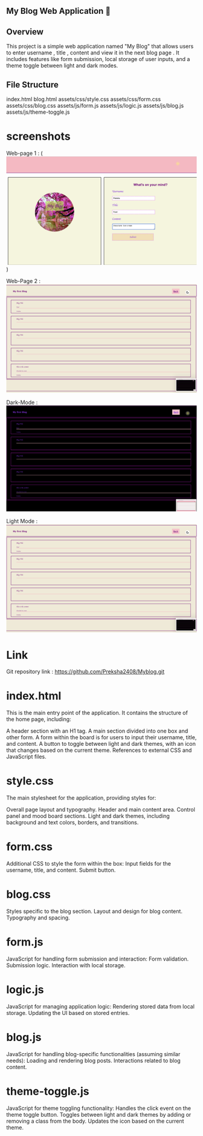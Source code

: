    
## My Blog Web Application 📝

## Overview 

This project is a simple web application named "My Blog" that allows users to enter username , title , content  and view it in the next blog page . It includes features like form submission, local storage of user inputs, and a theme toggle between light and dark modes.

## File Structure

index.html
blog.html
assets/css/style.css
assets/css/form.css
assets/css/blog.css
assets/js/form.js
assets/js/logic.js
assets/js/blog.js
assets/js/theme-toggle.js


# screenshots 

Web-page 1 : (![My-Blog](image-3.png))

Web-Page 2 : ![My First Blog](image-1.png)

Dark-Mode : ![Dark-Mode-On](image.png)

Light Mode : ![Light-Mode-On](image-1.png)


# Link 

Git repository link :   https://github.com/Preksha2408/Myblog.git


# index.html
This is the main entry point of the application. It contains the structure of the home page, including:

A header section with an H1 tag.
A main section divided into one box and other form.
A form within the  board is for users to input their username, title, and content.
A button to toggle between light and dark themes, with an icon that changes based on the current theme.
References to external CSS and JavaScript files.

# style.css
The main stylesheet for the application, providing styles for:

Overall page layout and typography.
Header and main content area.
Control panel and mood board sections.
Light and dark themes, including background and text colors, borders, and transitions.


# form.css
Additional CSS to style the form within the box:
Input fields for the username, title, and content.
Submit button.

# blog.css
Styles specific to the blog section.
Layout and design for blog content.
Typography and spacing.

# form.js
JavaScript for handling form submission and interaction:
Form validation.
Submission logic.
Interaction with local storage.

# logic.js
JavaScript for managing application logic:
Rendering stored data from local storage.
Updating the UI based on stored entries.

# blog.js
JavaScript for handling blog-specific functionalities (assuming similar needs):
Loading and rendering blog posts.
Interactions related to blog content.

# theme-toggle.js

JavaScript for theme toggling functionality:
Handles the click event on the theme toggle button.
Toggles between light and dark themes by adding or removing a class from the body.
Updates the icon based on the current theme.